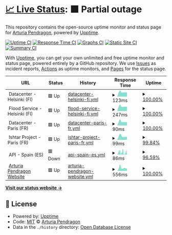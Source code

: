 # [📈 Live Status](https://ArturiaPendragon.github.io/uptime-status): <!--live status--> **🟧 Partial outage**

This repository contains the open-source uptime monitor and status page for [Arturia Pendragon](https://ArturiaPendragon.github.io/uptime-status), powered by [Upptime](https://github.com/upptime/upptime).

[![Uptime CI](https://github.com/ArturiaPendragon/uptime-status/workflows/Uptime%20CI/badge.svg)](https://github.com/ArturiaPendragon/uptime-status/actions?query=workflow%3A%22Uptime+CI%22)
[![Response Time CI](https://github.com/ArturiaPendragon/uptime-status/workflows/Response%20Time%20CI/badge.svg)](https://github.com/ArturiaPendragon/uptime-status/actions?query=workflow%3A%22Response+Time+CI%22)
[![Graphs CI](https://github.com/ArturiaPendragon/uptime-status/workflows/Graphs%20CI/badge.svg)](https://github.com/ArturiaPendragon/uptime-status/actions?query=workflow%3A%22Graphs+CI%22)
[![Static Site CI](https://github.com/ArturiaPendragon/uptime-status/workflows/Static%20Site%20CI/badge.svg)](https://github.com/ArturiaPendragon/uptime-status/actions?query=workflow%3A%22Static+Site+CI%22)
[![Summary CI](https://github.com/ArturiaPendragon/uptime-status/workflows/Summary%20CI/badge.svg)](https://github.com/ArturiaPendragon/uptime-status/actions?query=workflow%3A%22Summary+CI%22)

With [Upptime](https://upptime.js.org), you can get your own unlimited and free uptime monitor and status page, powered entirely by a GitHub repository. We use [Issues](https://github.com/ArturiaPendragon/uptime-status/issues) as incident reports, [Actions](https://github.com/ArturiaPendragon/uptime-status/actions) as uptime monitors, and [Pages](https://ArturiaPendragon.github.io/uptime-status) for the status page.

<!--start: status pages-->
<!-- This summary is generated by Upptime (https://github.com/upptime/upptime) -->
<!-- Do not edit this manually, your changes will be overwritten -->
<!-- prettier-ignore -->
| URL | Status | History | Response Time | Uptime |
| --- | ------ | ------- | ------------- | ------ |
| <img alt="" src="https://findicons.com/files/icons/2118/nuvola/128/server.png" height="13"> Datacenter - Helsinki (FI) | 🟩 Up | [datacenter-helsinki-fi.yml](https://github.com/ArturiaPendragon/uptime-status/commits/HEAD/history/datacenter-helsinki-fi.yml) | <details><summary><img alt="Response time graph" src="./graphs/datacenter-helsinki-fi/response-time-week.png" height="20"> 123ms</summary><br><a href="https://ArturiaPendragon.github.io/uptime-status/history/datacenter-helsinki-fi"><img alt="Response time 138" src="https://img.shields.io/endpoint?url=https%3A%2F%2Fraw.githubusercontent.com%2FArturiaPendragon%2Fuptime-status%2FHEAD%2Fapi%2Fdatacenter-helsinki-fi%2Fresponse-time.json"></a><br><a href="https://ArturiaPendragon.github.io/uptime-status/history/datacenter-helsinki-fi"><img alt="24-hour response time 113" src="https://img.shields.io/endpoint?url=https%3A%2F%2Fraw.githubusercontent.com%2FArturiaPendragon%2Fuptime-status%2FHEAD%2Fapi%2Fdatacenter-helsinki-fi%2Fresponse-time-day.json"></a><br><a href="https://ArturiaPendragon.github.io/uptime-status/history/datacenter-helsinki-fi"><img alt="7-day response time 123" src="https://img.shields.io/endpoint?url=https%3A%2F%2Fraw.githubusercontent.com%2FArturiaPendragon%2Fuptime-status%2FHEAD%2Fapi%2Fdatacenter-helsinki-fi%2Fresponse-time-week.json"></a><br><a href="https://ArturiaPendragon.github.io/uptime-status/history/datacenter-helsinki-fi"><img alt="30-day response time 137" src="https://img.shields.io/endpoint?url=https%3A%2F%2Fraw.githubusercontent.com%2FArturiaPendragon%2Fuptime-status%2FHEAD%2Fapi%2Fdatacenter-helsinki-fi%2Fresponse-time-month.json"></a><br><a href="https://ArturiaPendragon.github.io/uptime-status/history/datacenter-helsinki-fi"><img alt="1-year response time 138" src="https://img.shields.io/endpoint?url=https%3A%2F%2Fraw.githubusercontent.com%2FArturiaPendragon%2Fuptime-status%2FHEAD%2Fapi%2Fdatacenter-helsinki-fi%2Fresponse-time-year.json"></a></details> | <details><summary><a href="https://ArturiaPendragon.github.io/uptime-status/history/datacenter-helsinki-fi">100.00%</a></summary><a href="https://ArturiaPendragon.github.io/uptime-status/history/datacenter-helsinki-fi"><img alt="All-time uptime 99.67%" src="https://img.shields.io/endpoint?url=https%3A%2F%2Fraw.githubusercontent.com%2FArturiaPendragon%2Fuptime-status%2FHEAD%2Fapi%2Fdatacenter-helsinki-fi%2Fuptime.json"></a><br><a href="https://ArturiaPendragon.github.io/uptime-status/history/datacenter-helsinki-fi"><img alt="24-hour uptime 100.00%" src="https://img.shields.io/endpoint?url=https%3A%2F%2Fraw.githubusercontent.com%2FArturiaPendragon%2Fuptime-status%2FHEAD%2Fapi%2Fdatacenter-helsinki-fi%2Fuptime-day.json"></a><br><a href="https://ArturiaPendragon.github.io/uptime-status/history/datacenter-helsinki-fi"><img alt="7-day uptime 100.00%" src="https://img.shields.io/endpoint?url=https%3A%2F%2Fraw.githubusercontent.com%2FArturiaPendragon%2Fuptime-status%2FHEAD%2Fapi%2Fdatacenter-helsinki-fi%2Fuptime-week.json"></a><br><a href="https://ArturiaPendragon.github.io/uptime-status/history/datacenter-helsinki-fi"><img alt="30-day uptime 100.00%" src="https://img.shields.io/endpoint?url=https%3A%2F%2Fraw.githubusercontent.com%2FArturiaPendragon%2Fuptime-status%2FHEAD%2Fapi%2Fdatacenter-helsinki-fi%2Fuptime-month.json"></a><br><a href="https://ArturiaPendragon.github.io/uptime-status/history/datacenter-helsinki-fi"><img alt="1-year uptime 99.57%" src="https://img.shields.io/endpoint?url=https%3A%2F%2Fraw.githubusercontent.com%2FArturiaPendragon%2Fuptime-status%2FHEAD%2Fapi%2Fdatacenter-helsinki-fi%2Fuptime-year.json"></a></details>
| <img alt="" src="https://raw.githubusercontent.com/jesec/flood/master/flood.svg" height="13"> Flood Service - Helsinki (FI) | 🟩 Up | [flood-service-helsinki-fi.yml](https://github.com/ArturiaPendragon/uptime-status/commits/HEAD/history/flood-service-helsinki-fi.yml) | <details><summary><img alt="Response time graph" src="./graphs/flood-service-helsinki-fi/response-time-week.png" height="20"> 247ms</summary><br><a href="https://ArturiaPendragon.github.io/uptime-status/history/flood-service-helsinki-fi"><img alt="Response time 306" src="https://img.shields.io/endpoint?url=https%3A%2F%2Fraw.githubusercontent.com%2FArturiaPendragon%2Fuptime-status%2FHEAD%2Fapi%2Fflood-service-helsinki-fi%2Fresponse-time.json"></a><br><a href="https://ArturiaPendragon.github.io/uptime-status/history/flood-service-helsinki-fi"><img alt="24-hour response time 229" src="https://img.shields.io/endpoint?url=https%3A%2F%2Fraw.githubusercontent.com%2FArturiaPendragon%2Fuptime-status%2FHEAD%2Fapi%2Fflood-service-helsinki-fi%2Fresponse-time-day.json"></a><br><a href="https://ArturiaPendragon.github.io/uptime-status/history/flood-service-helsinki-fi"><img alt="7-day response time 247" src="https://img.shields.io/endpoint?url=https%3A%2F%2Fraw.githubusercontent.com%2FArturiaPendragon%2Fuptime-status%2FHEAD%2Fapi%2Fflood-service-helsinki-fi%2Fresponse-time-week.json"></a><br><a href="https://ArturiaPendragon.github.io/uptime-status/history/flood-service-helsinki-fi"><img alt="30-day response time 276" src="https://img.shields.io/endpoint?url=https%3A%2F%2Fraw.githubusercontent.com%2FArturiaPendragon%2Fuptime-status%2FHEAD%2Fapi%2Fflood-service-helsinki-fi%2Fresponse-time-month.json"></a><br><a href="https://ArturiaPendragon.github.io/uptime-status/history/flood-service-helsinki-fi"><img alt="1-year response time 306" src="https://img.shields.io/endpoint?url=https%3A%2F%2Fraw.githubusercontent.com%2FArturiaPendragon%2Fuptime-status%2FHEAD%2Fapi%2Fflood-service-helsinki-fi%2Fresponse-time-year.json"></a></details> | <details><summary><a href="https://ArturiaPendragon.github.io/uptime-status/history/flood-service-helsinki-fi">100.00%</a></summary><a href="https://ArturiaPendragon.github.io/uptime-status/history/flood-service-helsinki-fi"><img alt="All-time uptime 97.15%" src="https://img.shields.io/endpoint?url=https%3A%2F%2Fraw.githubusercontent.com%2FArturiaPendragon%2Fuptime-status%2FHEAD%2Fapi%2Fflood-service-helsinki-fi%2Fuptime.json"></a><br><a href="https://ArturiaPendragon.github.io/uptime-status/history/flood-service-helsinki-fi"><img alt="24-hour uptime 100.00%" src="https://img.shields.io/endpoint?url=https%3A%2F%2Fraw.githubusercontent.com%2FArturiaPendragon%2Fuptime-status%2FHEAD%2Fapi%2Fflood-service-helsinki-fi%2Fuptime-day.json"></a><br><a href="https://ArturiaPendragon.github.io/uptime-status/history/flood-service-helsinki-fi"><img alt="7-day uptime 100.00%" src="https://img.shields.io/endpoint?url=https%3A%2F%2Fraw.githubusercontent.com%2FArturiaPendragon%2Fuptime-status%2FHEAD%2Fapi%2Fflood-service-helsinki-fi%2Fuptime-week.json"></a><br><a href="https://ArturiaPendragon.github.io/uptime-status/history/flood-service-helsinki-fi"><img alt="30-day uptime 100.00%" src="https://img.shields.io/endpoint?url=https%3A%2F%2Fraw.githubusercontent.com%2FArturiaPendragon%2Fuptime-status%2FHEAD%2Fapi%2Fflood-service-helsinki-fi%2Fuptime-month.json"></a><br><a href="https://ArturiaPendragon.github.io/uptime-status/history/flood-service-helsinki-fi"><img alt="1-year uptime 99.87%" src="https://img.shields.io/endpoint?url=https%3A%2F%2Fraw.githubusercontent.com%2FArturiaPendragon%2Fuptime-status%2FHEAD%2Fapi%2Fflood-service-helsinki-fi%2Fuptime-year.json"></a></details>
| <img alt="" src="https://findicons.com/files/icons/2118/nuvola/128/server.png" height="13"> Datacenter - Paris (FR) | 🟩 Up | [datacenter-paris-fr.yml](https://github.com/ArturiaPendragon/uptime-status/commits/HEAD/history/datacenter-paris-fr.yml) | <details><summary><img alt="Response time graph" src="./graphs/datacenter-paris-fr/response-time-week.png" height="20"> 90ms</summary><br><a href="https://ArturiaPendragon.github.io/uptime-status/history/datacenter-paris-fr"><img alt="Response time 113" src="https://img.shields.io/endpoint?url=https%3A%2F%2Fraw.githubusercontent.com%2FArturiaPendragon%2Fuptime-status%2FHEAD%2Fapi%2Fdatacenter-paris-fr%2Fresponse-time.json"></a><br><a href="https://ArturiaPendragon.github.io/uptime-status/history/datacenter-paris-fr"><img alt="24-hour response time 80" src="https://img.shields.io/endpoint?url=https%3A%2F%2Fraw.githubusercontent.com%2FArturiaPendragon%2Fuptime-status%2FHEAD%2Fapi%2Fdatacenter-paris-fr%2Fresponse-time-day.json"></a><br><a href="https://ArturiaPendragon.github.io/uptime-status/history/datacenter-paris-fr"><img alt="7-day response time 90" src="https://img.shields.io/endpoint?url=https%3A%2F%2Fraw.githubusercontent.com%2FArturiaPendragon%2Fuptime-status%2FHEAD%2Fapi%2Fdatacenter-paris-fr%2Fresponse-time-week.json"></a><br><a href="https://ArturiaPendragon.github.io/uptime-status/history/datacenter-paris-fr"><img alt="30-day response time 106" src="https://img.shields.io/endpoint?url=https%3A%2F%2Fraw.githubusercontent.com%2FArturiaPendragon%2Fuptime-status%2FHEAD%2Fapi%2Fdatacenter-paris-fr%2Fresponse-time-month.json"></a><br><a href="https://ArturiaPendragon.github.io/uptime-status/history/datacenter-paris-fr"><img alt="1-year response time 112" src="https://img.shields.io/endpoint?url=https%3A%2F%2Fraw.githubusercontent.com%2FArturiaPendragon%2Fuptime-status%2FHEAD%2Fapi%2Fdatacenter-paris-fr%2Fresponse-time-year.json"></a></details> | <details><summary><a href="https://ArturiaPendragon.github.io/uptime-status/history/datacenter-paris-fr">100.00%</a></summary><a href="https://ArturiaPendragon.github.io/uptime-status/history/datacenter-paris-fr"><img alt="All-time uptime 99.67%" src="https://img.shields.io/endpoint?url=https%3A%2F%2Fraw.githubusercontent.com%2FArturiaPendragon%2Fuptime-status%2FHEAD%2Fapi%2Fdatacenter-paris-fr%2Fuptime.json"></a><br><a href="https://ArturiaPendragon.github.io/uptime-status/history/datacenter-paris-fr"><img alt="24-hour uptime 100.00%" src="https://img.shields.io/endpoint?url=https%3A%2F%2Fraw.githubusercontent.com%2FArturiaPendragon%2Fuptime-status%2FHEAD%2Fapi%2Fdatacenter-paris-fr%2Fuptime-day.json"></a><br><a href="https://ArturiaPendragon.github.io/uptime-status/history/datacenter-paris-fr"><img alt="7-day uptime 100.00%" src="https://img.shields.io/endpoint?url=https%3A%2F%2Fraw.githubusercontent.com%2FArturiaPendragon%2Fuptime-status%2FHEAD%2Fapi%2Fdatacenter-paris-fr%2Fuptime-week.json"></a><br><a href="https://ArturiaPendragon.github.io/uptime-status/history/datacenter-paris-fr"><img alt="30-day uptime 100.00%" src="https://img.shields.io/endpoint?url=https%3A%2F%2Fraw.githubusercontent.com%2FArturiaPendragon%2Fuptime-status%2FHEAD%2Fapi%2Fdatacenter-paris-fr%2Fuptime-month.json"></a><br><a href="https://ArturiaPendragon.github.io/uptime-status/history/datacenter-paris-fr"><img alt="1-year uptime 99.57%" src="https://img.shields.io/endpoint?url=https%3A%2F%2Fraw.githubusercontent.com%2FArturiaPendragon%2Fuptime-status%2FHEAD%2Fapi%2Fdatacenter-paris-fr%2Fuptime-year.json"></a></details>
| <img alt="" src="https://docs.nest.land/img/logo.svg" height="13"> Ishtar Project - Paris (FR) | 🟩 Up | [ishtar-project-paris-fr.yml](https://github.com/ArturiaPendragon/uptime-status/commits/HEAD/history/ishtar-project-paris-fr.yml) | <details><summary><img alt="Response time graph" src="./graphs/ishtar-project-paris-fr/response-time-week.png" height="20"> 99ms</summary><br><a href="https://ArturiaPendragon.github.io/uptime-status/history/ishtar-project-paris-fr"><img alt="Response time 113" src="https://img.shields.io/endpoint?url=https%3A%2F%2Fraw.githubusercontent.com%2FArturiaPendragon%2Fuptime-status%2FHEAD%2Fapi%2Fishtar-project-paris-fr%2Fresponse-time.json"></a><br><a href="https://ArturiaPendragon.github.io/uptime-status/history/ishtar-project-paris-fr"><img alt="24-hour response time 79" src="https://img.shields.io/endpoint?url=https%3A%2F%2Fraw.githubusercontent.com%2FArturiaPendragon%2Fuptime-status%2FHEAD%2Fapi%2Fishtar-project-paris-fr%2Fresponse-time-day.json"></a><br><a href="https://ArturiaPendragon.github.io/uptime-status/history/ishtar-project-paris-fr"><img alt="7-day response time 99" src="https://img.shields.io/endpoint?url=https%3A%2F%2Fraw.githubusercontent.com%2FArturiaPendragon%2Fuptime-status%2FHEAD%2Fapi%2Fishtar-project-paris-fr%2Fresponse-time-week.json"></a><br><a href="https://ArturiaPendragon.github.io/uptime-status/history/ishtar-project-paris-fr"><img alt="30-day response time 108" src="https://img.shields.io/endpoint?url=https%3A%2F%2Fraw.githubusercontent.com%2FArturiaPendragon%2Fuptime-status%2FHEAD%2Fapi%2Fishtar-project-paris-fr%2Fresponse-time-month.json"></a><br><a href="https://ArturiaPendragon.github.io/uptime-status/history/ishtar-project-paris-fr"><img alt="1-year response time 112" src="https://img.shields.io/endpoint?url=https%3A%2F%2Fraw.githubusercontent.com%2FArturiaPendragon%2Fuptime-status%2FHEAD%2Fapi%2Fishtar-project-paris-fr%2Fresponse-time-year.json"></a></details> | <details><summary><a href="https://ArturiaPendragon.github.io/uptime-status/history/ishtar-project-paris-fr">99.84%</a></summary><a href="https://ArturiaPendragon.github.io/uptime-status/history/ishtar-project-paris-fr"><img alt="All-time uptime 99.67%" src="https://img.shields.io/endpoint?url=https%3A%2F%2Fraw.githubusercontent.com%2FArturiaPendragon%2Fuptime-status%2FHEAD%2Fapi%2Fishtar-project-paris-fr%2Fuptime.json"></a><br><a href="https://ArturiaPendragon.github.io/uptime-status/history/ishtar-project-paris-fr"><img alt="24-hour uptime 100.00%" src="https://img.shields.io/endpoint?url=https%3A%2F%2Fraw.githubusercontent.com%2FArturiaPendragon%2Fuptime-status%2FHEAD%2Fapi%2Fishtar-project-paris-fr%2Fuptime-day.json"></a><br><a href="https://ArturiaPendragon.github.io/uptime-status/history/ishtar-project-paris-fr"><img alt="7-day uptime 99.84%" src="https://img.shields.io/endpoint?url=https%3A%2F%2Fraw.githubusercontent.com%2FArturiaPendragon%2Fuptime-status%2FHEAD%2Fapi%2Fishtar-project-paris-fr%2Fuptime-week.json"></a><br><a href="https://ArturiaPendragon.github.io/uptime-status/history/ishtar-project-paris-fr"><img alt="30-day uptime 99.96%" src="https://img.shields.io/endpoint?url=https%3A%2F%2Fraw.githubusercontent.com%2FArturiaPendragon%2Fuptime-status%2FHEAD%2Fapi%2Fishtar-project-paris-fr%2Fuptime-month.json"></a><br><a href="https://ArturiaPendragon.github.io/uptime-status/history/ishtar-project-paris-fr"><img alt="1-year uptime 99.57%" src="https://img.shields.io/endpoint?url=https%3A%2F%2Fraw.githubusercontent.com%2FArturiaPendragon%2Fuptime-status%2FHEAD%2Fapi%2Fishtar-project-paris-fr%2Fuptime-year.json"></a></details>
| <img alt="" src="https://docs.nest.land/img/logo.svg" height="13"> API - Spain (ES) | 🟥 Down | [api-spain-es.yml](https://github.com/ArturiaPendragon/uptime-status/commits/HEAD/history/api-spain-es.yml) | <details><summary><img alt="Response time graph" src="./graphs/api-spain-es/response-time-week.png" height="20"> 86ms</summary><br><a href="https://ArturiaPendragon.github.io/uptime-status/history/api-spain-es"><img alt="Response time 985" src="https://img.shields.io/endpoint?url=https%3A%2F%2Fraw.githubusercontent.com%2FArturiaPendragon%2Fuptime-status%2FHEAD%2Fapi%2Fapi-spain-es%2Fresponse-time.json"></a><br><a href="https://ArturiaPendragon.github.io/uptime-status/history/api-spain-es"><img alt="24-hour response time 165" src="https://img.shields.io/endpoint?url=https%3A%2F%2Fraw.githubusercontent.com%2FArturiaPendragon%2Fuptime-status%2FHEAD%2Fapi%2Fapi-spain-es%2Fresponse-time-day.json"></a><br><a href="https://ArturiaPendragon.github.io/uptime-status/history/api-spain-es"><img alt="7-day response time 86" src="https://img.shields.io/endpoint?url=https%3A%2F%2Fraw.githubusercontent.com%2FArturiaPendragon%2Fuptime-status%2FHEAD%2Fapi%2Fapi-spain-es%2Fresponse-time-week.json"></a><br><a href="https://ArturiaPendragon.github.io/uptime-status/history/api-spain-es"><img alt="30-day response time 102" src="https://img.shields.io/endpoint?url=https%3A%2F%2Fraw.githubusercontent.com%2FArturiaPendragon%2Fuptime-status%2FHEAD%2Fapi%2Fapi-spain-es%2Fresponse-time-month.json"></a><br><a href="https://ArturiaPendragon.github.io/uptime-status/history/api-spain-es"><img alt="1-year response time 890" src="https://img.shields.io/endpoint?url=https%3A%2F%2Fraw.githubusercontent.com%2FArturiaPendragon%2Fuptime-status%2FHEAD%2Fapi%2Fapi-spain-es%2Fresponse-time-year.json"></a></details> | <details><summary><a href="https://ArturiaPendragon.github.io/uptime-status/history/api-spain-es">96.59%</a></summary><a href="https://ArturiaPendragon.github.io/uptime-status/history/api-spain-es"><img alt="All-time uptime 99.50%" src="https://img.shields.io/endpoint?url=https%3A%2F%2Fraw.githubusercontent.com%2FArturiaPendragon%2Fuptime-status%2FHEAD%2Fapi%2Fapi-spain-es%2Fuptime.json"></a><br><a href="https://ArturiaPendragon.github.io/uptime-status/history/api-spain-es"><img alt="24-hour uptime 94.41%" src="https://img.shields.io/endpoint?url=https%3A%2F%2Fraw.githubusercontent.com%2FArturiaPendragon%2Fuptime-status%2FHEAD%2Fapi%2Fapi-spain-es%2Fuptime-day.json"></a><br><a href="https://ArturiaPendragon.github.io/uptime-status/history/api-spain-es"><img alt="7-day uptime 96.59%" src="https://img.shields.io/endpoint?url=https%3A%2F%2Fraw.githubusercontent.com%2FArturiaPendragon%2Fuptime-status%2FHEAD%2Fapi%2Fapi-spain-es%2Fuptime-week.json"></a><br><a href="https://ArturiaPendragon.github.io/uptime-status/history/api-spain-es"><img alt="30-day uptime 96.81%" src="https://img.shields.io/endpoint?url=https%3A%2F%2Fraw.githubusercontent.com%2FArturiaPendragon%2Fuptime-status%2FHEAD%2Fapi%2Fapi-spain-es%2Fuptime-month.json"></a><br><a href="https://ArturiaPendragon.github.io/uptime-status/history/api-spain-es"><img alt="1-year uptime 99.35%" src="https://img.shields.io/endpoint?url=https%3A%2F%2Fraw.githubusercontent.com%2FArturiaPendragon%2Fuptime-status%2FHEAD%2Fapi%2Fapi-spain-es%2Fuptime-year.json"></a></details>
| <img alt="" src="https://docs.nest.land/img/logo.svg" height="13"> [Arturia Pendragon Website](https://www.ovh.com/fr/) | 🟩 Up | [arturia-pendragon-website.yml](https://github.com/ArturiaPendragon/uptime-status/commits/HEAD/history/arturia-pendragon-website.yml) | <details><summary><img alt="Response time graph" src="./graphs/arturia-pendragon-website/response-time-week.png" height="20"> 556ms</summary><br><a href="https://ArturiaPendragon.github.io/uptime-status/history/arturia-pendragon-website"><img alt="Response time 778" src="https://img.shields.io/endpoint?url=https%3A%2F%2Fraw.githubusercontent.com%2FArturiaPendragon%2Fuptime-status%2FHEAD%2Fapi%2Farturia-pendragon-website%2Fresponse-time.json"></a><br><a href="https://ArturiaPendragon.github.io/uptime-status/history/arturia-pendragon-website"><img alt="24-hour response time 452" src="https://img.shields.io/endpoint?url=https%3A%2F%2Fraw.githubusercontent.com%2FArturiaPendragon%2Fuptime-status%2FHEAD%2Fapi%2Farturia-pendragon-website%2Fresponse-time-day.json"></a><br><a href="https://ArturiaPendragon.github.io/uptime-status/history/arturia-pendragon-website"><img alt="7-day response time 556" src="https://img.shields.io/endpoint?url=https%3A%2F%2Fraw.githubusercontent.com%2FArturiaPendragon%2Fuptime-status%2FHEAD%2Fapi%2Farturia-pendragon-website%2Fresponse-time-week.json"></a><br><a href="https://ArturiaPendragon.github.io/uptime-status/history/arturia-pendragon-website"><img alt="30-day response time 660" src="https://img.shields.io/endpoint?url=https%3A%2F%2Fraw.githubusercontent.com%2FArturiaPendragon%2Fuptime-status%2FHEAD%2Fapi%2Farturia-pendragon-website%2Fresponse-time-month.json"></a><br><a href="https://ArturiaPendragon.github.io/uptime-status/history/arturia-pendragon-website"><img alt="1-year response time 782" src="https://img.shields.io/endpoint?url=https%3A%2F%2Fraw.githubusercontent.com%2FArturiaPendragon%2Fuptime-status%2FHEAD%2Fapi%2Farturia-pendragon-website%2Fresponse-time-year.json"></a></details> | <details><summary><a href="https://ArturiaPendragon.github.io/uptime-status/history/arturia-pendragon-website">100.00%</a></summary><a href="https://ArturiaPendragon.github.io/uptime-status/history/arturia-pendragon-website"><img alt="All-time uptime 99.98%" src="https://img.shields.io/endpoint?url=https%3A%2F%2Fraw.githubusercontent.com%2FArturiaPendragon%2Fuptime-status%2FHEAD%2Fapi%2Farturia-pendragon-website%2Fuptime.json"></a><br><a href="https://ArturiaPendragon.github.io/uptime-status/history/arturia-pendragon-website"><img alt="24-hour uptime 100.00%" src="https://img.shields.io/endpoint?url=https%3A%2F%2Fraw.githubusercontent.com%2FArturiaPendragon%2Fuptime-status%2FHEAD%2Fapi%2Farturia-pendragon-website%2Fuptime-day.json"></a><br><a href="https://ArturiaPendragon.github.io/uptime-status/history/arturia-pendragon-website"><img alt="7-day uptime 100.00%" src="https://img.shields.io/endpoint?url=https%3A%2F%2Fraw.githubusercontent.com%2FArturiaPendragon%2Fuptime-status%2FHEAD%2Fapi%2Farturia-pendragon-website%2Fuptime-week.json"></a><br><a href="https://ArturiaPendragon.github.io/uptime-status/history/arturia-pendragon-website"><img alt="30-day uptime 100.00%" src="https://img.shields.io/endpoint?url=https%3A%2F%2Fraw.githubusercontent.com%2FArturiaPendragon%2Fuptime-status%2FHEAD%2Fapi%2Farturia-pendragon-website%2Fuptime-month.json"></a><br><a href="https://ArturiaPendragon.github.io/uptime-status/history/arturia-pendragon-website"><img alt="1-year uptime 99.97%" src="https://img.shields.io/endpoint?url=https%3A%2F%2Fraw.githubusercontent.com%2FArturiaPendragon%2Fuptime-status%2FHEAD%2Fapi%2Farturia-pendragon-website%2Fuptime-year.json"></a></details>

<!--end: status pages-->

[**Visit our status website →**](https://ArturiaPendragon.github.io/uptime-status)

## 📄 License

- Powered by: [Upptime](https://github.com/upptime/upptime)
- Code: [MIT](./LICENSE) © [Arturia Pendragon](https://ArturiaPendragon.github.io/uptime-status)
- Data in the `./history` directory: [Open Database License](https://opendatacommons.org/licenses/odbl/1-0/)
